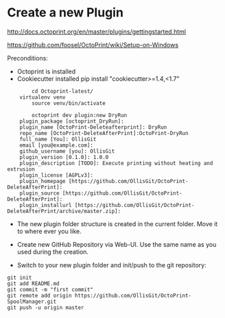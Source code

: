 # Create a new Plugin
http://docs.octoprint.org/en/master/plugins/gettingstarted.html

https://github.com/foosel/OctoPrint/wiki/Setup-on-Windows

Preconditions: 
- Octoprint is installed
- Cookiecutter installed 
	pip install "cookiecutter>=1.4,<1.7" 
```
        cd Octoprint-latest/
	virtualenv venv
        source venv/bin/activate

        octoprint dev plugin:new DryRun
	plugin_package [octoprint_DryRun]:
	plugin_name [OctoPrint-Deleteafterprint]: DryRun
	repo_name [OctoPrint-DeleteAfterPrint]:OctoPrint-DryRun
	full_name [You]: OllisGit
	email [you@example.com]:
	github_username [you]: OllisGit
	plugin_version [0.1.0]: 1.0.0
	plugin_description [TODO]: Execute printing without heating and extrusion
	plugin_license [AGPLv3]:
	plugin_homepage [https://github.com/OllisGit/OctoPrint-DeleteAfterPrint]:
	plugin_source [https://github.com/OllisGit/OctoPrint-DeleteAfterPrint]:
	plugin_installurl [https://github.com/OllisGit/OctoPrint-DeleteAfterPrint/archive/master.zip]:
```
* The new plugin folder structure is created in the current folder. Move it to where ever you like.

* Create new GitHub Repository via Web-UI. Use the same name as you used during the creation.

* Switch to your new plugin folder and init/push to the git repository:
```
git init
git add README.md
git commit -m "first commit"
git remote add origin https://github.com/OllisGit/OctoPrint-SpoolManager.git
git push -u origin master
```
